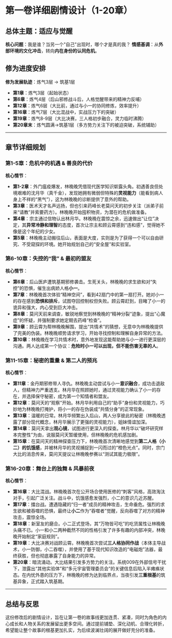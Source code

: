 # 第一卷详细剧情设计（1-20章）

## 总体主题：**适应与觉醒**

**核心问题**：我是谁？当另一个"自己"出现时，哪个才是真的我？
**情感基调**：从**外部环境的文化冲击**，转向**内在身份的认同危机**。

<!-- 改进意见：明确情感基调的转变，让第一卷的成长弧光更清晰。 -->

## 修为进度安排

**修为发展轨迹**：炼气3层 → 筑基1层
- **第1章**：炼气3层（起始状态）
- **第6章**：炼气4层（后山邪修战斗后，人格觉醒带来的精神力反哺）
- **第12章**：炼气6层（大比前，通过与小一的协同修炼，效率提升）
- **第16章**：炼气7层（大比混战中，实战压力下的突破）
- **第19章**：炼气8-9层（大比决赛，三人格初步融合，灵力临时沸腾）
- **第20章末**：炼气圆满→筑基1层（多方势力关注下的被迫突破，系统辅助）

<!-- 改进意见：将修为突破与具体情节更紧密地绑定，例如，协同修炼、实战压力、人格融合等，让成长更有迹可循，而不是单纯的“压力到了就突破”。 -->

---

## 章节详细规划

### **第1-5章：危机中的机遇 & 善良的代价**

<!-- 改进意见：将原标题“医者救世与身份转换”调整为更具戏剧冲突的描述。重点从“做了什么”转向“经历了什么情感和选择”。 -->

**核心情节**：
- **第1-2章**：外门瘟疫爆发，林晚晚凭借现代医学知识崭露头角。初遇善良但处境艰难的沈月华（真千金），发现她拥有微弱但特殊的**灵视能力**（能看到病人身上不祥的“黑气”），这为林晚晚的诊断提供了意外的帮助。
- **第3章**：医术天才名声远扬，但也引来药峰长老莫问天的初步关注（派弟子前来“请教”并索要药方）。林晚晚开始囤积物资，为潜在的危机做准备。
- **第4章**：宗主通过信物认出林月华。林晚晚在震惊之余，迅速做出“让位”决定，其**异常冷静和理智**的态度，首次让宗主和顾云霄感到“违和感”，觉得她不像是这个年纪的少女。
- **第5章**：林晚晚主动搬往后山，表面是大度，实则是为了获得一个可以自由研究、不受窥探的环境。她开始规划自己的“安全屋”和实验室。

<!--
改进意见：
1.  **提前铺垫林月华的能力**：让林月华不仅仅是一个“善良的真千金”，而是从一开始就拥有特殊能力，这让她与林晚晚的结盟更顺理成章，也更有宿命感。
2.  **增加外部压力**：提前引入莫问天的关注，为后续冲突埋下伏笔，让故事张力更早出现。
3.  **深化主角行为动机**：强调林晚晚的“冷静”和“主动搬离”是基于她现代成年人的思维模式，这种“异常”本身就是一种伏笔，暗示了她的灵魂不属于这个世界。
-->

### **第6-10章：失控的“我” & 最初的盟友**

**核心情节**：
- **第6章**：后山医庐遭筑基期邪修袭击。生死关头，林晚晚的求生欲和对“失控”的恐惧，催生出病娇人格**小一**。
- **第7章**：林晚晚首次体验“精神空间”，看到42扇门中的第一扇打开。她对小一的存在感到**恐惧和排斥**，试图夺回控制权但失败。顾云霄赶到，目睹了小一的诡异和强大，内心受到巨大冲击。
- **第8章**：莫问天前来调查，敏锐地察觉到林晚晚的“精神分裂”迹象，提出“心魔症”的怀疑，并强制要求她定期去药峰“检查”。
- **第9章**：顾云霄为帮林晚晚解围，提出“共情术”的猜想，无意中为林晚晚提供了完美的伪装。林晚晚顺势请求学习，开始寻找控制和理解自身异常的方法。
- **第10章**：林晚晚在学习共情术时，意外地发现这能帮助她与小一进行更深层的沟通。两人达成第一个协议：**危险时小一可以出现，但不能伤害无辜的人**。

<!--
改进意见：
1.  **强化内心冲突**：明确林晚晚对小一的初始态度是“恐惧和排斥”，这比单纯的“被动观看”更能体现她的内心挣扎，为后续的和解与接纳做铺垫。
2.  **合理化外部干预**：将莫问天的怀疑和顾云霄的帮助更紧密地联系在一起，形成“危机-解围-新机遇”的流畅情节链。
3.  **明确成长节点**：将“达成协议”作为一个明确的成长标志，象征着林晚晚从被动接受到主动管理的转变。
-->

### **第11-15章：秘密的重量 & 第二人的预兆**

**核心情节**：
- **第11章**：金丹期邪修带人寻仇。林晚晚主动尝试与小一**意识融合**，成功击退敌人，但精神力严重透支。林月华在照顾她时，通过灵视能力确认了小一的存在，并选择保守秘密，成为第一个知情者和盟友。
- **第12章**：莫问天的“观察”开始。林月华利用自己的“助手”身份和灵视能力，巧妙地为林晚晚打掩护，将小一的存在伪装成“共情分身”的正常现象。
- **第13章**：温暖的日常。林月华频繁出入后山，两人分享彼此的秘密（林晚晚透露了部分现代概念，林月华展示了更强的灵视能力），姐妹情谊加深。
- **第14章**：莫问天拿出**观心镜**，试图进行更深入的探查。林月华以“破坏研究样本完整性”为由，说服莫问天暂缓使用，但林晚晚的危机感加剧。
- **第15章**：在莫问天的精神探查压力下，林晚晚首次清晰地感觉到**第二人格（小二）的饥饿感**，并被林月华的灵视捕捉到一闪而过的“橙色光点”。同时，宗门大比的消息传来，莫问天提议让林晚晚参赛以“测试其能力极限”。

<!--
改进意见：
1.  **确立林月华的核心辅助地位**：让林月华不仅仅是情感支持，更是在对抗莫长老的过程中扮演了关键角色。
2.  **铺垫小二的觉醒**：将小二的“饥饿感”与外部压力（莫问天的探查）联系起来，让新人格的出现更有逻辑性。
3.  **明确大比的动机**：将参加大比的决定变成莫长老阴谋的一部分，增强了后续比赛的紧张感和目的性。
-->

### **第16-20章：舞台上的独舞 & 风暴前夜**

**核心情节**：
- **第16章**：大比混战。林晚晚首次在公开场合使用医修的“刺客”风格，高效淘汰对手，引起广泛关注。战斗中，饥饿感愈发强烈，小二的意识几近苏醒。
- **第17章**：擂台战。遭遇隐藏的“归一者”成员的精神攻击，生命垂危。强烈的求生欲和被吞噬的恐惧，最终让**小二**作为“吞噬者”觉醒，反向吞噬了对方的精神攻击，震惊全场。
- **第18章**：新室友的磨合。小二正式登场，其“万物皆可吃”的吃货属性让林晚晚头痛不已。小一和小二两种截然不同的性格引发了许多有趣的内部冲突，林晚晚开始制定“家庭规则”。
- **第19章**：大比决赛对战顾云霄。林晚晚首次尝试**三人格协同作战**（本体主导战术，小一防御，小二吞噬），并使用了基于现代知识改造的“电磁炮”法器，最终获胜，但也彻底暴露了自身能力的异常。
- **第20章**：暗流涌动。大比结果引发多方势力的关注。系统009在外部信号干扰下，泄露出“其他实验体”和“多元宇宙管理委员会”的关键信息后陷入半瘫痪状态。在内忧外患的压力下，林晚晚的修为达到临界点，当夜引发**三重根基**的筑基异象，正式踏入筑基期。

<!--
改进意见：
1.  **明确小二的觉醒契机**：是外部的精神攻击和内在的求生欲共同作用的结果，让觉醒更具戏剧性。
2.  **具象化三人格作战模式**：清晰定义三人在战斗中的分工，让战斗场面更有层次感和想象空间。
3.  **整合卷末高潮**：将“暴露能力”、“系统异常”、“多方关注”和“筑基突破”等多个高潮事件集中在最后一章，形成强大的合力，为第二卷留下巨大的悬念。
-->

---
## 总结与反思

这份修改后的剧情设计，旨在让第一卷的故事线更加连贯、紧凑，同时为角色的内心成长和人物关系的发展留出更多空间。通过提前铺垫、深化动机、合理化转折，希望能让整个故事的根基更加扎实，为后续波澜壮阔的展开做好充分的准备。
